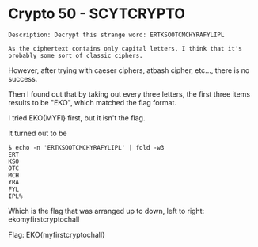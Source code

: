 # Crypto 50 - SCYTCRYPTO
``````
Description: Decrypt this strange word: ERTKSOOTCMCHYRAFYLIPL

As the ciphertext contains only capital letters, I think that it's probably some sort of classic ciphers.
``````

However, after trying with caeser ciphers, atbash cipher, etc..., there is no success.

Then I found out that by taking out every three letters, the first three items results to be "EKO", which matched the flag format.

I tried EKO{MYFI} first, but it isn't the flag.

It turned out to be

```
$ echo -n 'ERTKSOOTCMCHYRAFYLIPL' | fold -w3
ERT
KSO
OTC
MCH
YRA
FYL
IPL%
```

Which is the flag that was arranged up to down, left to right:
ekomyfirstcryptochall

Flag: EKO{myfirstcryptochall}
